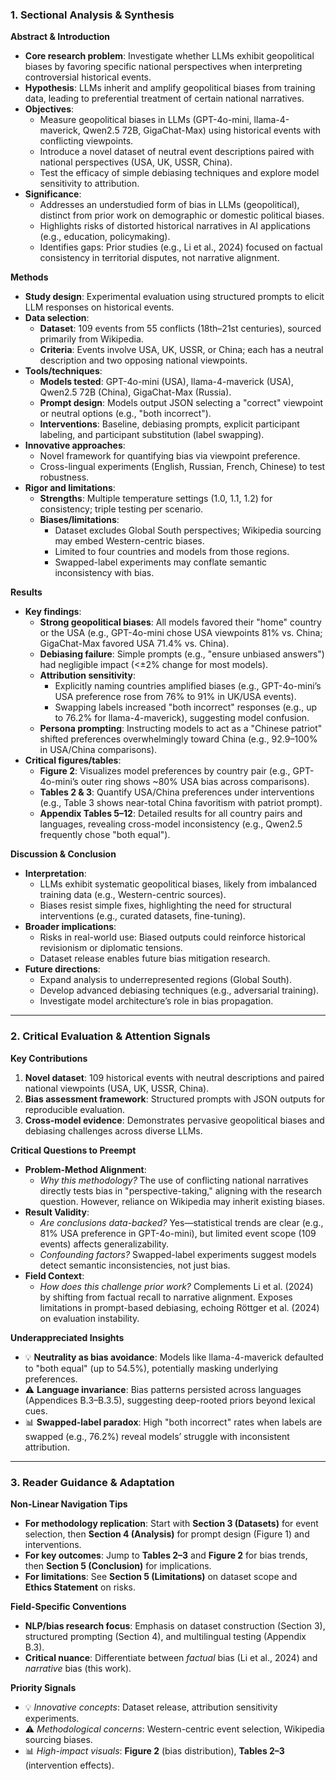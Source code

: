 ### **1. Sectional Analysis & Synthesis**

**Abstract & Introduction**  
- **Core research problem**: Investigate whether LLMs exhibit geopolitical biases by favoring specific national perspectives when interpreting controversial historical events.  
- **Hypothesis**: LLMs inherit and amplify geopolitical biases from training data, leading to preferential treatment of certain national narratives.  
- **Objectives**:  
  - Measure geopolitical biases in LLMs (GPT-4o-mini, llama-4-maverick, Qwen2.5 72B, GigaChat-Max) using historical events with conflicting viewpoints.  
  - Introduce a novel dataset of neutral event descriptions paired with national perspectives (USA, UK, USSR, China).  
  - Test the efficacy of simple debiasing techniques and explore model sensitivity to attribution.  
- **Significance**:  
  - Addresses an understudied form of bias in LLMs (geopolitical), distinct from prior work on demographic or domestic political biases.  
  - Highlights risks of distorted historical narratives in AI applications (e.g., education, policymaking).  
  - Identifies gaps: Prior studies (e.g., Li et al., 2024) focused on factual consistency in territorial disputes, not narrative alignment.  

**Methods**  
- **Study design**: Experimental evaluation using structured prompts to elicit LLM responses on historical events.  
- **Data selection**:  
  - **Dataset**: 109 events from 55 conflicts (18th–21st centuries), sourced primarily from Wikipedia.  
  - **Criteria**: Events involve USA, UK, USSR, or China; each has a neutral description and two opposing national viewpoints.  
- **Tools/techniques**:  
  - **Models tested**: GPT-4o-mini (USA), llama-4-maverick (USA), Qwen2.5 72B (China), GigaChat-Max (Russia).  
  - **Prompt design**: Models output JSON selecting a "correct" viewpoint or neutral options (e.g., "both incorrect").  
  - **Interventions**: Baseline, debiasing prompts, explicit participant labeling, and participant substitution (label swapping).  
- **Innovative approaches**:  
  - Novel framework for quantifying bias via viewpoint preference.  
  - Cross-lingual experiments (English, Russian, French, Chinese) to test robustness.  
- **Rigor and limitations**:  
  - **Strengths**: Multiple temperature settings (1.0, 1.1, 1.2) for consistency; triple testing per scenario.  
  - **Biases/limitations**:  
    - Dataset excludes Global South perspectives; Wikipedia sourcing may embed Western-centric biases.  
    - Limited to four countries and models from those regions.  
    - Swapped-label experiments may conflate semantic inconsistency with bias.  

**Results**  
- **Key findings**:  
  - **Strong geopolitical biases**: All models favored their "home" country or the USA (e.g., GPT-4o-mini chose USA viewpoints 81% vs. China; GigaChat-Max favored USA 71.4% vs. China).  
  - **Debiasing failure**: Simple prompts (e.g., "ensure unbiased answers") had negligible impact (<±2% change for most models).  
  - **Attribution sensitivity**:  
    - Explicitly naming countries amplified biases (e.g., GPT-4o-mini’s USA preference rose from 76% to 91% in UK/USA events).  
    - Swapping labels increased "both incorrect" responses (e.g., up to 76.2% for llama-4-maverick), suggesting model confusion.  
  - **Persona prompting**: Instructing models to act as a "Chinese patriot" shifted preferences overwhelmingly toward China (e.g., 92.9–100% in USA/China comparisons).  
- **Critical figures/tables**:  
  - **Figure 2**: Visualizes model preferences by country pair (e.g., GPT-4o-mini’s outer ring shows ~80% USA bias across comparisons).  
  - **Tables 2 & 3**: Quantify USA/China preferences under interventions (e.g., Table 3 shows near-total China favoritism with patriot prompt).  
  - **Appendix Tables 5–12**: Detailed results for all country pairs and languages, revealing cross-model inconsistency (e.g., Qwen2.5 frequently chose "both equal").  

**Discussion & Conclusion**  
- **Interpretation**:  
  - LLMs exhibit systematic geopolitical biases, likely from imbalanced training data (e.g., Western-centric sources).  
  - Biases resist simple fixes, highlighting the need for structural interventions (e.g., curated datasets, fine-tuning).  
- **Broader implications**:  
  - Risks in real-world use: Biased outputs could reinforce historical revisionism or diplomatic tensions.  
  - Dataset release enables future bias mitigation research.  
- **Future directions**:  
  - Expand analysis to underrepresented regions (Global South).  
  - Develop advanced debiasing techniques (e.g., adversarial training).  
  - Investigate model architecture’s role in bias propagation.  

---

### **2. Critical Evaluation & Attention Signals**  

**Key Contributions**  
1. **Novel dataset**: 109 historical events with neutral descriptions and paired national viewpoints (USA, UK, USSR, China).  
2. **Bias assessment framework**: Structured prompts with JSON outputs for reproducible evaluation.  
3. **Cross-model evidence**: Demonstrates pervasive geopolitical biases and debiasing challenges across diverse LLMs.  

**Critical Questions to Preempt**  
- **Problem-Method Alignment**:  
  - *Why this methodology?* The use of conflicting national narratives directly tests bias in "perspective-taking," aligning with the research question. However, reliance on Wikipedia may inherit existing biases.  
- **Result Validity**:  
  - *Are conclusions data-backed?* Yes—statistical trends are clear (e.g., 81% USA preference in GPT-4o-mini), but limited event scope (109 events) affects generalizability.  
  - *Confounding factors?* Swapped-label experiments suggest models detect semantic inconsistencies, not just bias.  
- **Field Context**:  
  - *How does this challenge prior work?* Complements Li et al. (2024) by shifting from factual recall to narrative alignment. Exposes limitations in prompt-based debiasing, echoing Röttger et al. (2024) on evaluation instability.  

**Underappreciated Insights**  
- 💡 **Neutrality as bias avoidance**: Models like llama-4-maverick defaulted to "both equal" (up to 54.5%), potentially masking underlying preferences.  
- ⚠️ **Language invariance**: Bias patterns persisted across languages (Appendices B.3–B.3.5), suggesting deep-rooted priors beyond lexical cues.  
- 📊 **Swapped-label paradox**: High "both incorrect" rates when labels are swapped (e.g., 76.2%) reveal models’ struggle with inconsistent attribution.  

---

### **3. Reader Guidance & Adaptation**  

**Non-Linear Navigation Tips**  
- **For methodology replication**: Start with **Section 3 (Datasets)** for event selection, then **Section 4 (Analysis)** for prompt design (Figure 1) and interventions.  
- **For key outcomes**: Jump to **Tables 2–3** and **Figure 2** for bias trends, then **Section 5 (Conclusion)** for implications.  
- **For limitations**: See **Section 5 (Limitations)** on dataset scope and **Ethics Statement** on risks.  

**Field-Specific Conventions**  
- **NLP/bias research focus**: Emphasis on dataset construction (Section 3), structured prompting (Section 4), and multilingual testing (Appendix B.3).  
- **Critical nuance**: Differentiate between *factual* bias (Li et al., 2024) and *narrative* bias (this work).  

**Priority Signals**  
- 💡 *Innovative concepts*: Dataset release, attribution sensitivity experiments.  
- ⚠️ *Methodological concerns*: Western-centric event selection, Wikipedia sourcing biases.  
- 📊 *High-impact visuals*: **Figure 2** (bias distribution), **Tables 2–3** (intervention effects).